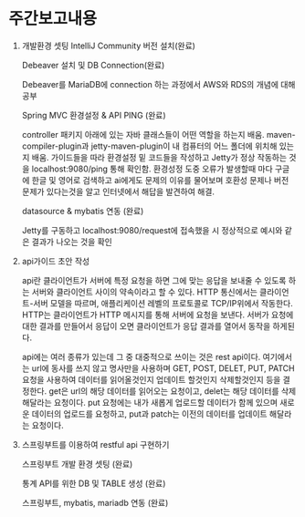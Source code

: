 # 주간보고내용

1. 개발환경 셋팅
   IntelliJ Community 버전 설치(완료)

   Debeaver 설치 및 DB Connection(완료)

   Debeaver를 MariaDB에 connection 하는 과정에서 AWS와 RDS의 개념에 대해 공부

   Spring MVC 환경설정 & API PING (완료)

   controller 패키지 아래에 있는 자바 클래스들이 어떤 역할을 하는지 배움.
   maven-compiler-plugin과 jetty-maven-plugin이 내 컴퓨터의 어느 폴더에 위치해 있는지 배움.
   가이드들을 따라 환경설정 밑 코드들을 작성하고 Jetty가 정상 작동하는 것을 localhost:9080/ping 통해 확인함.
   환경성정 도중 오류가 발생할때 마다 구글에 한글 및 영어로 검색하고 ai에게도 문제의 이유를 물어보며 호환성 문제나 버전 문제가 
   있다는것을 알고 인터넷에서 해답을 발견하여 해결.

   datasource & mybatis 연동 (완료)

   Jetty를 구동하고 localhost:9080/request에 접속했을 시 정상적으로 예시와 같은 결과가 나오는 것을 확인

2. api가이드 초안 작성

   
   api란 클라이언트가 서버에 특정 요청을 하면 그에 맞는 응답을 보내줄 수 있도록 하는 서버와 클라이언트 사이의 약속이라고 할 수 있다.
   HTTP 통신에서는 클라이언트-서버 모델을 따르며, 애플리케이션 레벨의 프로토콜로 TCP/IP위에서 작동한다. HTTP는 클라이언트가 HTTP 메시지를 통해 서버에 요청을 보낸다.
   서버가 요청에 대한 결과를 만들어서 응답이 오면 클라이언트가 응답 결과를 열어서 동작을 하게된다.
   
   api에는 여러 종류가 있는데 그 중 대중적으로 쓰이는 것은 rest api이다.
   여기에서는 url에 동사를 쓰지 않고 명사만을 사용하며 GET, POST, DELET, PUT, PATCH 요청을 사용하여 데이터를 읽어올것인지 업데이트 할것인지 삭제할것인지 등을 결정한다.
   get은 url의 해당 데이터를 읽어오는 요청이고, delet는 해당 데이터를 삭제해달라는 요청이다.
   put 요청에는 내가 새롭게 업로드할 데이터가 함께 있으며 새로운 데이터의 업로드를 요청하고, put과 patch는 이전의 데이터를 업데이트 해달라는 요청이다.

3. 스프링부트를 이용하여 restful api 구현하기

   스프링부트 개발 환경 셋팅 (완료)

   통계 API를 위한 DB 및 TABLE 생성 (완료)

   스프링부트, mybatis, mariadb 연동 (완료)

   
